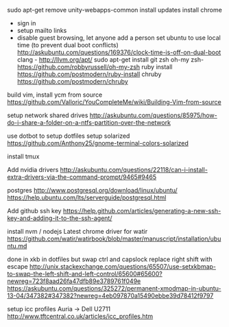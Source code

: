sudo apt-get remove unity-webapps-common
install updates
install chrome
- sign in
- setup mailto links
- disable guest browsing, let anyone add a person
set ubuntu to use local time (to prevent dual boot conflicts) http://askubuntu.com/questions/169376/clock-time-is-off-on-dual-boot
clang - http://llvm.org/apt/
sudo apt-get install git zsh
oh-my zsh- https://github.com/robbyrussell/oh-my-zsh
ruby install https://github.com/postmodern/ruby-install
chruby https://github.com/postmodern/chruby

build vim, install ycm from source
https://github.com/Valloric/YouCompleteMe/wiki/Building-Vim-from-source

setup network shared drives
http://askubuntu.com/questions/85975/how-do-i-share-a-folder-on-a-ntfs-partition-over-the-network

use dotbot to setup dotfiles
setup solarized
https://github.com/Anthony25/gnome-terminal-colors-solarized

install tmux

Add nvidia drivers
http://askubuntu.com/questions/22118/can-i-install-extra-drivers-via-the-command-prompt/9465#9465

postgres
http://www.postgresql.org/download/linux/ubuntu/
https://help.ubuntu.com/lts/serverguide/postgresql.html

Add github ssh key
https://help.github.com/articles/generating-a-new-ssh-key-and-adding-it-to-the-ssh-agent/

install nvm / nodejs 
Latest chrome driver for watir https://github.com/watir/watirbook/blob/master/manuscript/installation/ubuntu.md

done in xkb in dotfiles but swap ctrl and capslock
replace right shift with escape
http://unix.stackexchange.com/questions/65507/use-setxkbmap-to-swap-the-left-shift-and-left-control/65600#65600?newreg=723f8aad26fa47dfb89e3789761f049e
https://askubuntu.com/questions/325272/permanent-xmodmap-in-ubuntu-13-04/347382#347382?newreg=4eb097870a15490ebbe39d78412f9797

setup icc profiles
Auria -> Dell U2711
http://www.tftcentral.co.uk/articles/icc_profiles.htm
